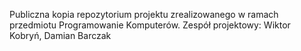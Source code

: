 Publiczna kopia repozytorium projektu zrealizowanego w ramach przedmiotu Programowanie Komputerów. Zespół projektowy: Wiktor Kobryń, Damian Barczak
